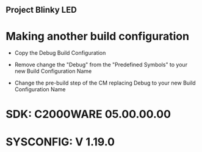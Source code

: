 ## Project Blinky LED

# Making another build configuration

- Copy the Debug Build Configuration
- Remove change the "Debug" from the "Predefined Symbols" to your new Build Configuration Name

- Change the pre-build step of the CM replacing Debug to your new Build Configuration Name


# SDK: C2000WARE 05.00.00.00
# SYSCONFIG: V 1.19.0